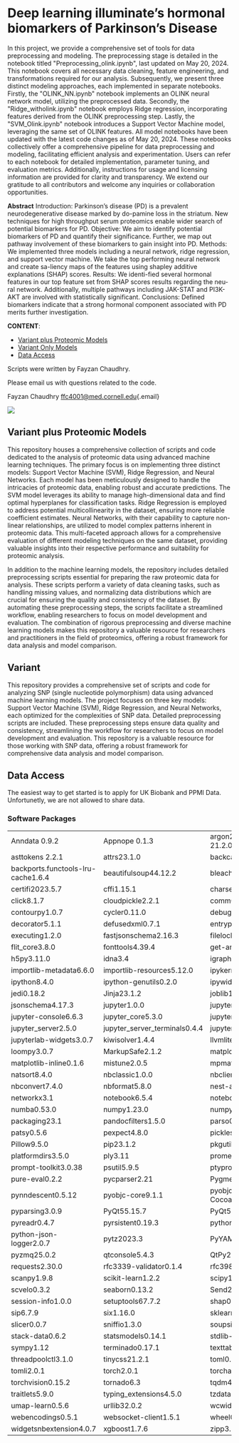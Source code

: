 # Deep learning illuminate’s hormonal biomarkers of Parkinson’s Disease
In this project, we provide a comprehensive set of tools for data preprocessing and modeling. The preprocessing stage is detailed in the notebook titled "Preprocessing_olink.ipynb", last updated on May 20, 2024. This notebook covers all necessary data cleaning, feature engineering, and transformations required for our analysis. Subsequently, we present three distinct modeling approaches, each implemented in separate notebooks. Firstly, the "OLINK_NN.ipynb" notebook implements an OLINK neural network model, utilizing the preprocessed data. Secondly, the "Ridge_witholink.ipynb" notebook employs Ridge regression, incorporating features derived from the OLINK preprocessing step. Lastly, the "SVM_Olink.ipynb" notebook introduces a Support Vector Machine model, leveraging the same set of OLINK features. All model notebooks have been updated with the latest code changes as of May 20, 2024. These notebooks collectively offer a comprehensive pipeline for data preprocessing and modeling, facilitating efficient analysis and experimentation. Users can refer to each notebook for detailed implementation, parameter tuning, and evaluation metrics. Additionally, instructions for usage and licensing information are provided for clarity and transparency. We extend our gratitude to all contributors and welcome any inquiries or collaboration opportunities.

**Abstract**
Introduction: Parkinson’s disease (PD) is a prevalent neurodegenerative disease marked by do-pamine loss in the striatum. New techniques for high throughput serum proteomics enable wider search of potential biomarkers for PD. Objective: We aim to identify potential biomarkers of PD and quantify their significance. Further, we map out pathway involvement of these biomarkers to gain insight into PD. Methods: We implemented three models including a neural network, ridge regression, and support vector machine. We take the top performing neural network and create sa-liency maps of the features using shapley additive explanations (SHAP) scores. Results: We identi-fied several hormonal features in our top feature set from SHAP scores results regarding the neu-ral network. Additionally, multiple pathways including JAK-STAT and PI3K-AKT are involved with statistically significant. Conclusions: Defined biomarkers indicate that a strong hormonal component associated with PD merits further investigation.


**CONTENT**:

-   [Variant plus Proteomic Models](#Variant-plus-Proteomic-Processing)
-   [Variant Only Models](#Variant-Only-Processing)
-   [Data Access](#data-access)

Scripts were written by Fayzan Chaudhry.

Please email us with questions related to the code.

Fayzan Chaudhry
[ffc4001\@med.cornell.edu](mailto:ffc4001@med.cornell.edu){.email}

![](WCM_MB_LOGO_HZSS1L_CLR_RGB.png) 
## Variant plus Proteomic Models

This repository houses a comprehensive collection of scripts and code dedicated to the analysis of proteomic data using advanced machine learning techniques. The primary focus is on implementing three distinct models: Support Vector Machine (SVM), Ridge Regression, and Neural Networks. Each model has been meticulously designed to handle the intricacies of proteomic data, enabling robust and accurate predictions. The SVM model leverages its ability to manage high-dimensional data and find optimal hyperplanes for classification tasks. Ridge Regression is employed to address potential multicollinearity in the dataset, ensuring more reliable coefficient estimates. Neural Networks, with their capability to capture non-linear relationships, are utilized to model complex patterns inherent in proteomic data. This multi-faceted approach allows for a comprehensive evaluation of different modeling techniques on the same dataset, providing valuable insights into their respective performance and suitability for proteomic analysis.

In addition to the machine learning models, the repository includes detailed preprocessing scripts essential for preparing the raw proteomic data for analysis. These scripts perform a variety of data cleaning tasks, such as handling missing values, and normalizing data distributions which are crucial for ensuring the quality and consistency of the dataset. By automating these preprocessing steps, the scripts facilitate a streamlined workflow, enabling researchers to focus on model development and evaluation. The combination of rigorous preprocessing and diverse machine learning models makes this repository a valuable resource for researchers and practitioners in the field of proteomics, offering a robust framework for data analysis and model comparison.

## Variant

This repository provides a comprehensive set of scripts and code for analyzing SNP (single nucleotide polymorphism) data using advanced machine learning models. The project focuses on three key models: Support Vector Machine (SVM), Ridge Regression, and Neural Networks, each optimized for the complexities of SNP data. Detailed preprocessing scripts are included. These preprocessing steps ensure data quality and consistency, streamlining the workflow for researchers to focus on model development and evaluation. This repository is a valuable resource for those working with SNP data, offering a robust framework for comprehensive data analysis and model comparison.

## Data Access

The easiest way to get started is to apply for UK Biobank and PPMI Data. Unfortunetly, we are not allowed to share data. 

### Software Packages

|                      |                      |                     |
|----------------------|----------------------|---------------------|
| Anndata 0.9.2         | Appnope 0.1.3 | argon2-cffi-bindings 21.2.0        |
| asttokens 2.2.1          | attrs23.1.0           |backcall0.2.0      |
| backports.functools-lru-cache1.6.4     | beautifulsoup44.12.2       | bleach6.0.0 |
| certifi2023.5.7 | cffi1.15.1  | charset-normalizer3.1.0 |
| click8.1.7 | cloudpickle2.2.1  | comm0.1.3 |
| contourpy1.0.7 | cycler0.11.0  |  debugpy1.6.7|
| decorator5.1.1 | defusedxml0.7.1  | entrypoints0.4 |
| executing1.2.0 |  fastjsonschema2.16.3 | filelock3.12.0 |
| flit_core3.8.0 | fonttools4.39.4 | get-annotations0.1.2 |
| h5py3.11.0 | idna3.4  | igraph0.11.4 |
| importlib-metadata6.6.0 | importlib-resources5.12.0  | ipykernel6.23.0 |
| ipython8.4.0 | ipython-genutils0.2.0  | ipywidgets8.0.6 |
|  jedi0.18.2| Jinja23.1.2  | joblib1.2.0 |
| jsonschema4.17.3 | jupyter1.0.0  | jupyter_client8.2.0 |
| jupyter-console6.6.3 |  jupyter_core5.3.0 | jupyter-events0.6.3 |
| jupyter_server2.5.0 | jupyter_server_terminals0.4.4  | jupyterlab-pygments0.2.2 |
|  jupyterlab-widgets3.0.7|  kiwisolver1.4.4 | llvmlite0.36.0 |
| loompy3.0.7 | MarkupSafe2.1.2  | matplotlib3.7.1 |
| matplotlib-inline0.1.6 | mistune2.0.5  | mpmath1.3.0 |
| natsort8.4.0 | nbclassic1.0.0  | nbclient0.7.4 |
| nbconvert7.4.0 | nbformat5.8.0  | nest-asyncio1.5.6 |
| networkx3.1 | notebook6.5.4  | notebook_shim0.2.3 |
|  numba0.53.0| numpy1.23.0  |  numpy-groupies0.9.22|
| packaging23.1 | pandocfilters1.5.0  | parso0.8.3 |
| patsy0.5.6 |  pexpect4.8.0 | pickleshare0.7.5 |
| Pillow9.5.0 | pip23.1.2  | pkgutil_resolve_name1.3.10 |
| platformdirs3.5.0 | ply3.11  | prometheus-client0.16.0 |
| prompt-toolkit3.0.38 | psutil5.9.5  | ptyprocess0.7.0 |
| pure-eval0.2.2 | pycparser2.21  | Pygments2.15.1 |
| pynndescent0.5.12 |  pyobjc-core9.1.1 | pyobjc-framework-Cocoa9.1.1 |
| pyparsing3.0.9 |  PyQt55.15.7 | PyQt5-sip12.11.0 |
| pyreadr0.4.7 | pyrsistent0.19.3  | python-dateutil2.8.2 |
| python-json-logger2.0.7 |  pytz2023.3 | PyYAML6.0 |
| pyzmq25.0.2 | qtconsole5.4.3  | QtPy2.3.1 |
| requests2.30.0 | rfc3339-validator0.1.4  | rfc3986-validator0.1.1 |
| scanpy1.9.8 | scikit-learn1.2.2  | scipy1.10.1 |
| scvelo0.3.2 | seaborn0.13.2  | Send2Trash1.8.2 |
| session-info1.0.0 |  setuptools67.7.2 | shap0.41.0 |
| sip6.7.9 | six1.16.0  | sklearn0.0.post5 |
|  slicer0.0.7| sniffio1.3.0  | soupsieve2.3.2.post1 |
| stack-data0.6.2 | statsmodels0.14.1  | stdlib-list0.10.0 |
| sympy1.12 | terminado0.17.1  | texttable1.7.0 |
| threadpoolctl3.1.0 | tinycss21.2.1  | toml0.10.2  |
| tomli2.0.1 |  torch2.0.1 | torchaudio2.0.2 |
| torchvision0.15.2 | tornado6.3  | tqdm4.65.0 |
| traitlets5.9.0 |  typing_extensions4.5.0 | tzdata2023.3 |
| umap-learn0.5.6 |  urllib32.0.2 | wcwidth0.2.6 |
| webencodings0.5.1 |  websocket-client1.5.1 | wheel0.40.0 |
| widgetsnbextension4.0.7 |  xgboost1.7.6 | zipp3.15.0 |
















